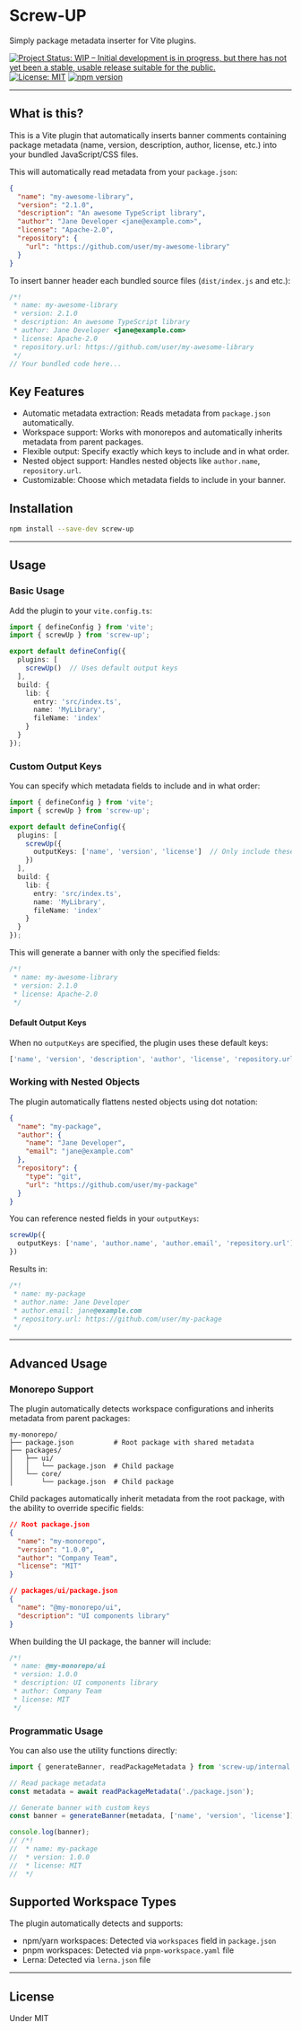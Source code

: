 # Screw-UP

Simply package metadata inserter for Vite plugins.

[![Project Status: WIP – Initial development is in progress, but there has not yet been a stable, usable release suitable for the public.](https://www.repostatus.org/badges/latest/wip.svg)](https://www.repostatus.org/#wip)
[![License: MIT](https://img.shields.io/badge/License-MIT-yellow.svg)](https://opensource.org/licenses/MIT)
[![npm version](https://img.shields.io/npm/v/screw-up.svg)](https://www.npmjs.com/package/screw-up)

----

## What is this?

This is a Vite plugin that automatically inserts banner comments containing package metadata (name, version, description, author, license, etc.) into your bundled JavaScript/CSS files.

This will automatically read metadata from your `package.json`:

```json
{
  "name": "my-awesome-library",
  "version": "2.1.0",
  "description": "An awesome TypeScript library",
  "author": "Jane Developer <jane@example.com>",
  "license": "Apache-2.0",
  "repository": {
    "url": "https://github.com/user/my-awesome-library"
  }
}
```

To insert banner header each bundled source files (`dist/index.js` and etc.):

```javascript
/*!
 * name: my-awesome-library
 * version: 2.1.0
 * description: An awesome TypeScript library
 * author: Jane Developer <jane@example.com>
 * license: Apache-2.0
 * repository.url: https://github.com/user/my-awesome-library
 */
// Your bundled code here...
```

## Key Features

* Automatic metadata extraction: Reads metadata from `package.json` automatically.
* Workspace support: Works with monorepos and automatically inherits metadata from parent packages.
* Flexible output: Specify exactly which keys to include and in what order.
* Nested object support: Handles nested objects like `author.name`, `repository.url`.
* Customizable: Choose which metadata fields to include in your banner.

## Installation

```bash
npm install --save-dev screw-up
```

----

## Usage

### Basic Usage

Add the plugin to your `vite.config.ts`:

```typescript
import { defineConfig } from 'vite';
import { screwUp } from 'screw-up';

export default defineConfig({
  plugins: [
    screwUp()  // Uses default output keys
  ],
  build: {
    lib: {
      entry: 'src/index.ts',
      name: 'MyLibrary',
      fileName: 'index'
    }
  }
});
```

### Custom Output Keys

You can specify which metadata fields to include and in what order:

```typescript
import { defineConfig } from 'vite';
import { screwUp } from 'screw-up';

export default defineConfig({
  plugins: [
    screwUp({
      outputKeys: ['name', 'version', 'license']  // Only include these fields
    })
  ],
  build: {
    lib: {
      entry: 'src/index.ts',
      name: 'MyLibrary',
      fileName: 'index'
    }
  }
});
```

This will generate a banner with only the specified fields:

```javascript
/*!
 * name: my-awesome-library
 * version: 2.1.0
 * license: Apache-2.0
 */
```

#### Default Output Keys

When no `outputKeys` are specified, the plugin uses these default keys:

```typescript
['name', 'version', 'description', 'author', 'license', 'repository.url']
```

### Working with Nested Objects

The plugin automatically flattens nested objects using dot notation:

```json
{
  "name": "my-package",
  "author": {
    "name": "Jane Developer",
    "email": "jane@example.com"
  },
  "repository": {
    "type": "git",
    "url": "https://github.com/user/my-package"
  }
}
```

You can reference nested fields in your `outputKeys`:

```typescript
screwUp({
  outputKeys: ['name', 'author.name', 'author.email', 'repository.url']
})
```

Results in:

```javascript
/*!
 * name: my-package
 * author.name: Jane Developer
 * author.email: jane@example.com
 * repository.url: https://github.com/user/my-package
 */
```

----

## Advanced Usage

### Monorepo Support

The plugin automatically detects workspace configurations and inherits metadata from parent packages:

```
my-monorepo/
├── package.json          # Root package with shared metadata
├── packages/
│   ├── ui/
│   │   └── package.json  # Child package
│   └── core/
│       └── package.json  # Child package
```

Child packages automatically inherit metadata from the root package, with the ability to override specific fields:

```json
// Root package.json
{
  "name": "my-monorepo",
  "version": "1.0.0",
  "author": "Company Team",
  "license": "MIT"
}

// packages/ui/package.json
{
  "name": "@my-monorepo/ui",
  "description": "UI components library"
}
```

When building the UI package, the banner will include:

```javascript
/*!
 * name: @my-monorepo/ui
 * version: 1.0.0
 * description: UI components library
 * author: Company Team
 * license: MIT
 */
```

### Programmatic Usage

You can also use the utility functions directly:

```typescript
import { generateBanner, readPackageMetadata } from 'screw-up/internal';

// Read package metadata
const metadata = await readPackageMetadata('./package.json');

// Generate banner with custom keys
const banner = generateBanner(metadata, ['name', 'version', 'license']);

console.log(banner);
// /*!
//  * name: my-package
//  * version: 1.0.0
//  * license: MIT
//  */
```

## Supported Workspace Types

The plugin automatically detects and supports:

- npm/yarn workspaces: Detected via `workspaces` field in `package.json`
- pnpm workspaces: Detected via `pnpm-workspace.yaml` file
- Lerna: Detected via `lerna.json` file

----

## License

Under MIT